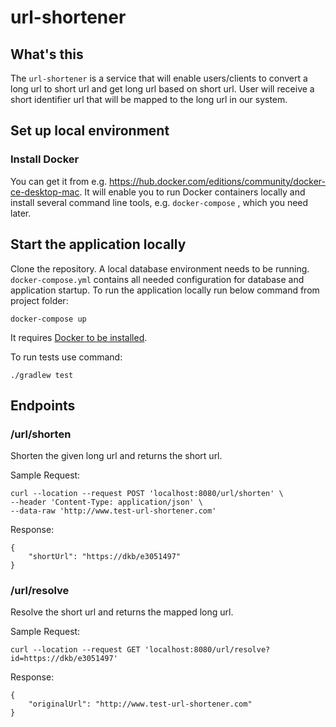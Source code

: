 # url-shortener

## What's this

The `url-shortener` is a service that will enable users/clients to convert a long url to short url and get long url based on short url. 
User will receive a short identifier url that will be mapped to the long url in our system.

## Set up local environment

### Install Docker

You can get it from e.g. https://hub.docker.com/editions/community/docker-ce-desktop-mac. It will enable you to run
Docker containers locally and install several command line tools, e.g. `docker-compose` , which you need
later.

## Start the application locally

Clone the repository. A local database environment needs to be running. `docker-compose.yml` contains all needed configuration for database and application startup. To run the application locally run below command from project folder:

```
docker-compose up
```

It requires [Docker to be installed](#install-docker). 

To run tests use command:

```
./gradlew test
```

## Endpoints

### /url/shorten

Shorten the given long url and returns the short url. 

Sample Request:

```
curl --location --request POST 'localhost:8080/url/shorten' \
--header 'Content-Type: application/json' \
--data-raw 'http://www.test-url-shortener.com'
```

Response:
```
{
    "shortUrl": "https://dkb/e3051497"
}
```

### /url/resolve

Resolve the short url and returns the mapped long url.

Sample Request:
```
curl --location --request GET 'localhost:8080/url/resolve?id=https://dkb/e3051497'
```

Response:
```
{
    "originalUrl": "http://www.test-url-shortener.com"
}
```

